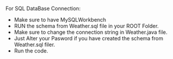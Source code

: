 For SQL DataBase Connection:
  - Make sure to have MySQLWorkbench
  - RUN the schema from Weather.sql file in your ROOT Folder.
  - Make sure to change the connection string in Weather.java file.
  - Just Alter your Pasword if you have created the schema from Weather.sql filer.
  - Run the code.
